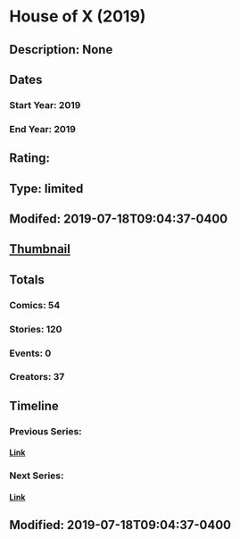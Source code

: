 # House of X (2019)
## Description: None
## Dates
### Start Year: 2019
### End Year: 2019
## Rating: 
## Type: limited
## Modifed: 2019-07-18T09:04:37-0400
## [Thumbnail](http://i.annihil.us/u/prod/marvel/i/mg/c/b0/5d2f79fe0a0f7.jpg)
## Totals
### Comics: 54
### Stories: 120
### Events: 0
### Creators: 37
## Timeline
### Previous Series: 
#### [Link]()
### Next Series: 
#### [Link]()
## Modified: 2019-07-18T09:04:37-0400